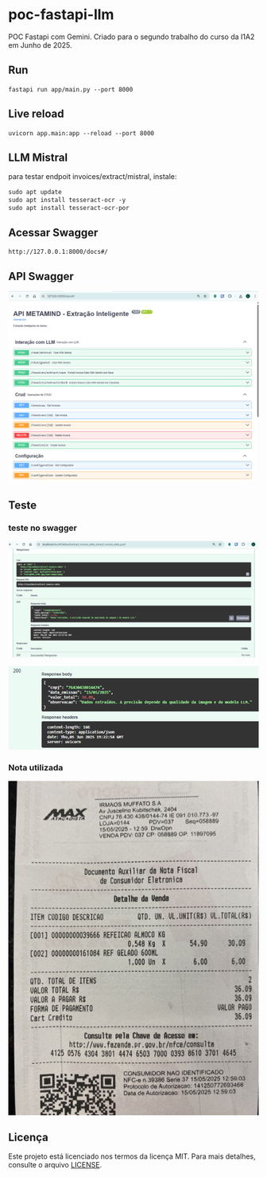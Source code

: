 # poc-fastapi-llm
POC Fastapi com Gemini. Criado para o segundo trabalho do curso da I1A2 em Junho de 2025.

## Run

```
fastapi run app/main.py --port 8000

```

## Live reload

```
uvicorn app.main:app --reload --port 8000
```

## LLM Mistral 

para testar endpoit invoices/extract/mistral, instale:

```
sudo apt update
sudo apt install tesseract-ocr -y
sudo apt install tesseract-ocr-por
```
## Acessar Swagger

```
http://127.0.0.1:8000/docs#/
```

## API Swagger

<div align="center">

![](notas-fiscais/api.png)

</div>

## Teste

### teste no swagger

<div align="center">

![](notas-fiscais/teste1.PNG)

![](notas-fiscais/teste1b.PNG)

</div>

### Nota utilizada

<div align="center">

![](notas-fiscais/nota1.PNG) 

</div>



## Licença
Este projeto está licenciado nos termos da licença MIT. Para mais detalhes, consulte o arquivo [LICENSE](LICENSE).
